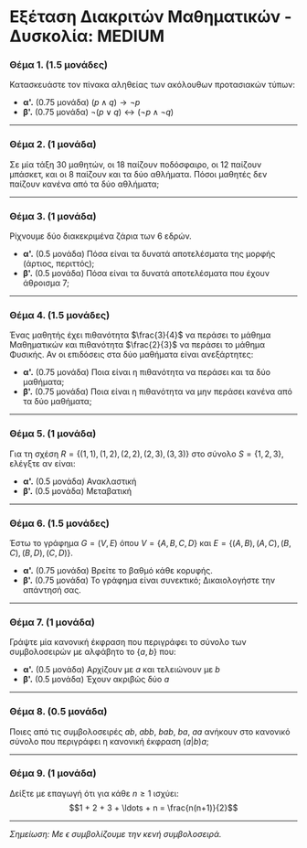 # **Εξέταση Διακριτών Μαθηματικών - Δυσκολία: MEDIUM**

### **Θέμα 1. (1.5 μονάδες)** 
Κατασκευάστε τον πίνακα αληθείας των ακόλουθων προτασιακών τύπων:
- **α'.** (0.75 μονάδα) $(p \land q) \to \neg p$
- **β'.** (0.75 μονάδα) $\neg(p \lor q) \leftrightarrow (\neg p \land \neg q)$

***

### **Θέμα 2. (1 μονάδα)**
Σε μία τάξη 30 μαθητών, οι 18 παίζουν ποδόσφαιρο, οι 12 παίζουν μπάσκετ, και οι 8 παίζουν και τα δύο αθλήματα. Πόσοι μαθητές δεν παίζουν κανένα από τα δύο αθλήματα;

***

### **Θέμα 3. (1 μονάδα)**
Ρίχνουμε δύο διακεκριμένα ζάρια των 6 εδρών.
- **α'.** (0.5 μονάδα) Πόσα είναι τα δυνατά αποτελέσματα της μορφής (άρτιος, περιττός);
- **β'.** (0.5 μονάδα) Πόσα είναι τα δυνατά αποτελέσματα που έχουν άθροισμα 7;

***

### **Θέμα 4. (1.5 μονάδες)**
Ένας μαθητής έχει πιθανότητα $\frac{3}{4}$ να περάσει το μάθημα Μαθηματικών και πιθανότητα $\frac{2}{3}$ να περάσει το μάθημα Φυσικής. Αν οι επιδόσεις στα δύο μαθήματα είναι ανεξάρτητες:
- **α'.** (0.75 μονάδα) Ποια είναι η πιθανότητα να περάσει και τα δύο μαθήματα;
- **β'.** (0.75 μονάδα) Ποια είναι η πιθανότητα να μην περάσει κανένα από τα δύο μαθήματα;

***

### **Θέμα 5. (1 μονάδα)**
Για τη σχέση $R = \{(1,1), (1,2), (2,2), (2,3), (3,3)\}$ στο σύνολο $S = \{1, 2, 3\}$, ελέγξτε αν είναι:
- **α'.** (0.5 μονάδα) Ανακλαστική
- **β'.** (0.5 μονάδα) Μεταβατική

***

### **Θέμα 6. (1.5 μονάδες)**
Έστω το γράφημα $G = (V, E)$ όπου $V = \{A, B, C, D\}$ και $E = \{(A,B), (A,C), (B,C), (B,D), (C,D)\}$.
- **α'.** (0.75 μονάδα) Βρείτε το βαθμό κάθε κορυφής.
- **β'.** (0.75 μονάδα) Το γράφημα είναι συνεκτικό; Δικαιολογήστε την απάντησή σας.

***

### **Θέμα 7. (1 μονάδα)**
Γράψτε μία κανονική έκφραση που περιγράφει το σύνολο των συμβολοσειρών με αλφάβητο το $\{a, b\}$ που:
- **α'.** (0.5 μονάδα) Αρχίζουν με $a$ και τελειώνουν με $b$
- **β'.** (0.5 μονάδα) Έχουν ακριβώς δύο $a$

***

### **Θέμα 8. (0.5 μονάδα)**
Ποιες από τις συμβολοσειρές $ab$, $abb$, $bab$, $ba$, $aa$ ανήκουν στο κανονικό σύνολο που περιγράφει η κανονική έκφραση $(a|b)a$;

***

### **Θέμα 9. (1 μονάδα)**
Δείξτε με επαγωγή ότι για κάθε $n \geq 1$ ισχύει:
$$1 + 2 + 3 + \ldots + n = \frac{n(n+1)}{2}$$

***

*Σημείωση: Με $\epsilon$ συμβολίζουμε την κενή συμβολοσειρά.*